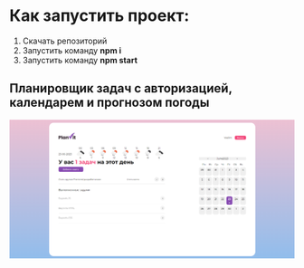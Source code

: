 <h1>Как запустить проект:</h1>
<ol>
<li>Скачать репозиторий</li>
<li>Запустить команду <b>npm i</b></li>
<li>Запустить команду <b>npm start</b></li>
</ol>
<h2>Планировщик задач с авторизацией, календарем и прогнозом погоды</h2>

![Image alt](https://github.com/nessaj9698/TimePlanner/blob/master/TP.screen.png)
